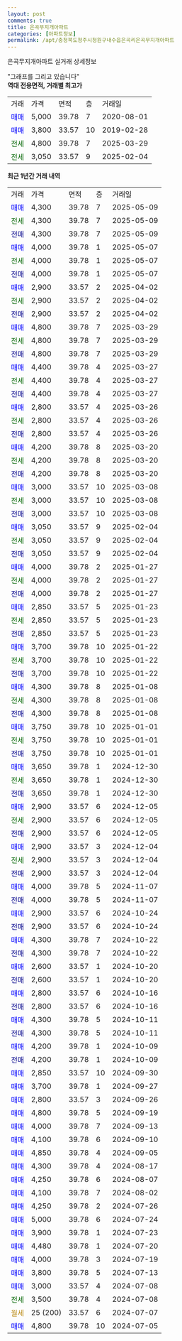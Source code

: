 ```yaml
---
layout: post
comments: true
title: 은곡무지개아파트
categories: [아파트정보]
permalink: /apt/충청북도청주시청원구내수읍은곡리은곡무지개아파트
---
```


은곡무지개아파트 실거래 상세정보

<script type="text/javascript">
  google.charts.load('current', {'packages':['line', 'corechart']});
  google.charts.setOnLoadCallback(drawChart);

  function drawChart() {
    var data = new google.visualization.DataTable();
    data.addColumn('date', '거래일');
    data.addColumn('number', "매매");
    data.addColumn('number', "전세");
    data.addColumn('number', "전매");

    data.addRows([[new Date(Date.parse("2025-05-09")), 4300, null, null], [new Date(Date.parse("2025-05-09")), null, 4300, null], [new Date(Date.parse("2025-05-09")), null, null, 4300], [new Date(Date.parse("2025-05-07")), 4000, null, null], [new Date(Date.parse("2025-05-07")), null, 4000, null], [new Date(Date.parse("2025-05-07")), null, null, 4000], [new Date(Date.parse("2025-04-02")), 2900, null, null], [new Date(Date.parse("2025-04-02")), null, 2900, null], [new Date(Date.parse("2025-04-02")), null, null, 2900], [new Date(Date.parse("2025-03-29")), 4800, null, null], [new Date(Date.parse("2025-03-29")), null, 4800, null], [new Date(Date.parse("2025-03-29")), null, null, 4800], [new Date(Date.parse("2025-03-27")), 4400, null, null], [new Date(Date.parse("2025-03-27")), null, 4400, null], [new Date(Date.parse("2025-03-27")), null, null, 4400], [new Date(Date.parse("2025-03-26")), 2800, null, null], [new Date(Date.parse("2025-03-26")), null, 2800, null], [new Date(Date.parse("2025-03-26")), null, null, 2800], [new Date(Date.parse("2025-03-20")), 4200, null, null], [new Date(Date.parse("2025-03-20")), null, 4200, null], [new Date(Date.parse("2025-03-20")), null, null, 4200], [new Date(Date.parse("2025-03-08")), 3000, null, null], [new Date(Date.parse("2025-03-08")), null, 3000, null], [new Date(Date.parse("2025-03-08")), null, null, 3000], [new Date(Date.parse("2025-02-04")), 3050, null, null], [new Date(Date.parse("2025-02-04")), null, 3050, null], [new Date(Date.parse("2025-02-04")), null, null, 3050], [new Date(Date.parse("2025-01-27")), 4000, null, null], [new Date(Date.parse("2025-01-27")), null, 4000, null], [new Date(Date.parse("2025-01-27")), null, null, 4000], [new Date(Date.parse("2025-01-23")), 2850, null, null], [new Date(Date.parse("2025-01-23")), null, 2850, null], [new Date(Date.parse("2025-01-23")), null, null, 2850], [new Date(Date.parse("2025-01-22")), 3700, null, null], [new Date(Date.parse("2025-01-22")), null, 3700, null], [new Date(Date.parse("2025-01-22")), null, null, 3700], [new Date(Date.parse("2025-01-08")), 4300, null, null], [new Date(Date.parse("2025-01-08")), null, 4300, null], [new Date(Date.parse("2025-01-08")), null, null, 4300], [new Date(Date.parse("2025-01-01")), 3750, null, null], [new Date(Date.parse("2025-01-01")), null, 3750, null], [new Date(Date.parse("2025-01-01")), null, null, 3750], [new Date(Date.parse("2024-12-30")), 3650, null, null], [new Date(Date.parse("2024-12-30")), null, 3650, null], [new Date(Date.parse("2024-12-30")), null, null, 3650], [new Date(Date.parse("2024-12-05")), 2900, null, null], [new Date(Date.parse("2024-12-05")), null, 2900, null], [new Date(Date.parse("2024-12-05")), null, null, 2900], [new Date(Date.parse("2024-12-04")), 2900, null, null], [new Date(Date.parse("2024-12-04")), null, 2900, null], [new Date(Date.parse("2024-12-04")), null, null, 2900], [new Date(Date.parse("2024-11-07")), 4000, null, null], [new Date(Date.parse("2024-11-07")), null, null, 4000], [new Date(Date.parse("2024-10-24")), 2900, null, null], [new Date(Date.parse("2024-10-24")), null, null, 2900], [new Date(Date.parse("2024-10-22")), 4300, null, null], [new Date(Date.parse("2024-10-22")), null, null, 4300], [new Date(Date.parse("2024-10-20")), 2600, null, null], [new Date(Date.parse("2024-10-20")), null, null, 2600], [new Date(Date.parse("2024-10-16")), 2800, null, null], [new Date(Date.parse("2024-10-16")), null, null, 2800], [new Date(Date.parse("2024-10-11")), 4300, null, null], [new Date(Date.parse("2024-10-11")), null, null, 4300], [new Date(Date.parse("2024-10-09")), 4200, null, null], [new Date(Date.parse("2024-10-09")), null, null, 4200], [new Date(Date.parse("2024-09-30")), 2850, null, null], [new Date(Date.parse("2024-09-27")), 3700, null, null], [new Date(Date.parse("2024-09-26")), 2800, null, null], [new Date(Date.parse("2024-09-19")), 4800, null, null], [new Date(Date.parse("2024-09-13")), 4000, null, null], [new Date(Date.parse("2024-09-10")), 4100, null, null], [new Date(Date.parse("2024-09-05")), 4850, null, null], [new Date(Date.parse("2024-08-17")), 4300, null, null], [new Date(Date.parse("2024-08-07")), 4250, null, null], [new Date(Date.parse("2024-08-02")), 4100, null, null], [new Date(Date.parse("2024-07-26")), 4250, null, null], [new Date(Date.parse("2024-07-24")), 5000, null, null], [new Date(Date.parse("2024-07-23")), 3900, null, null], [new Date(Date.parse("2024-07-20")), 4480, null, null], [new Date(Date.parse("2024-07-19")), 4000, null, null], [new Date(Date.parse("2024-07-13")), 3800, null, null], [new Date(Date.parse("2024-07-08")), 3000, null, null], [new Date(Date.parse("2024-07-08")), null, 3500, null], [new Date(Date.parse("2024-07-07")), null, null, null], [new Date(Date.parse("2024-07-05")), 4800, null, null]]);

    var options = {
      hAxis: {
        format: 'yyyy/MM/dd'
      },    
      lineWidth: 0,
      pointsVisible: true,    
      title: '최근 1년간 유형별 실거래가 분포',
      legend: { position: 'bottom' }
    };

    var formatter = new google.visualization.NumberFormat({pattern:'###,###'} );
    formatter.format(data, 1);
    formatter.format(data, 2);
    
    setTimeout(function() {
        var chart = new google.visualization.LineChart(document.getElementById('columnchart_material'));
        chart.draw(data, (options));
        document.getElementById('loading').style.display = 'none';
    }, 200);
  }
</script>


<div id="loading" style="z-index:20; display: block; margin-left: 0px">"그래프를 그리고 있습니다"</div>
<div id="columnchart_material" style="width: 95%; margin-left: 0px; display: block"></div>
<!-- contents start -->
<b>역대 전용면적, 거래별 최고가</b>
<table class="sortable">
    <tr>
      <td>거래</td>
      <td>가격</td>
      <td>면적</td>
      <td>층</td>
      <td>거래일</td>
    </tr>
        <tr>
          <td><a style="color: blue">매매</a></td>
          <td>5,000</td>
          <td>39.78</td>
          <td>7</td>
          <td>2020-08-01</td>
        </tr>            <tr>
          <td><a style="color: blue">매매</a></td>
          <td>3,800</td>
          <td>33.57</td>
          <td>10</td>
          <td>2019-02-28</td>
        </tr>        
        <tr>
              <td><a style="color: darkgreen">전세</a></td>
              <td>4,800</td>
              <td>39.78</td>
              <td>7</td>
              <td>2025-03-29</td>
            </tr>            <tr>
              <td><a style="color: darkgreen">전세</a></td>
              <td>3,050</td>
              <td>33.57</td>
              <td>9</td>
              <td>2025-02-04</td>
            </tr>        
    
</table>

<b>최근 1년간 거래 내역</b>

<table class="sortable">
    <tr>
      <td>거래</td>
      <td>가격</td>
      <td>면적</td>
      <td>층</td>
      <td>거래일</td>
    </tr>
    <tr>
      <td><a style="color: blue">매매</a></td>
      <td>4,300</td>
      <td>39.78</td>
      <td>7</td>
      <td>2025-05-09</td>
    </tr>          <tr>
      <td><a style="color: darkgreen">전세</a></td>
      <td>4,300</td>
      <td>39.78</td>
      <td>7</td>
      <td>2025-05-09</td>
    </tr>          <tr>
      <td><a style="color: darkblue">전매</a></td>
      <td>4,300</td>
      <td>39.78</td>
      <td>7</td>
      <td>2025-05-09</td>
    </tr>          <tr>
      <td><a style="color: blue">매매</a></td>
      <td>4,000</td>
      <td>39.78</td>
      <td>1</td>
      <td>2025-05-07</td>
    </tr>          <tr>
      <td><a style="color: darkgreen">전세</a></td>
      <td>4,000</td>
      <td>39.78</td>
      <td>1</td>
      <td>2025-05-07</td>
    </tr>          <tr>
      <td><a style="color: darkblue">전매</a></td>
      <td>4,000</td>
      <td>39.78</td>
      <td>1</td>
      <td>2025-05-07</td>
    </tr>          <tr>
      <td><a style="color: blue">매매</a></td>
      <td>2,900</td>
      <td>33.57</td>
      <td>2</td>
      <td>2025-04-02</td>
    </tr>          <tr>
      <td><a style="color: darkgreen">전세</a></td>
      <td>2,900</td>
      <td>33.57</td>
      <td>2</td>
      <td>2025-04-02</td>
    </tr>          <tr>
      <td><a style="color: darkblue">전매</a></td>
      <td>2,900</td>
      <td>33.57</td>
      <td>2</td>
      <td>2025-04-02</td>
    </tr>          <tr>
      <td><a style="color: blue">매매</a></td>
      <td>4,800</td>
      <td>39.78</td>
      <td>7</td>
      <td>2025-03-29</td>
    </tr>          <tr>
      <td><a style="color: darkgreen">전세</a></td>
      <td>4,800</td>
      <td>39.78</td>
      <td>7</td>
      <td>2025-03-29</td>
    </tr>          <tr>
      <td><a style="color: darkblue">전매</a></td>
      <td>4,800</td>
      <td>39.78</td>
      <td>7</td>
      <td>2025-03-29</td>
    </tr>          <tr>
      <td><a style="color: blue">매매</a></td>
      <td>4,400</td>
      <td>39.78</td>
      <td>4</td>
      <td>2025-03-27</td>
    </tr>          <tr>
      <td><a style="color: darkgreen">전세</a></td>
      <td>4,400</td>
      <td>39.78</td>
      <td>4</td>
      <td>2025-03-27</td>
    </tr>          <tr>
      <td><a style="color: darkblue">전매</a></td>
      <td>4,400</td>
      <td>39.78</td>
      <td>4</td>
      <td>2025-03-27</td>
    </tr>          <tr>
      <td><a style="color: blue">매매</a></td>
      <td>2,800</td>
      <td>33.57</td>
      <td>4</td>
      <td>2025-03-26</td>
    </tr>          <tr>
      <td><a style="color: darkgreen">전세</a></td>
      <td>2,800</td>
      <td>33.57</td>
      <td>4</td>
      <td>2025-03-26</td>
    </tr>          <tr>
      <td><a style="color: darkblue">전매</a></td>
      <td>2,800</td>
      <td>33.57</td>
      <td>4</td>
      <td>2025-03-26</td>
    </tr>          <tr>
      <td><a style="color: blue">매매</a></td>
      <td>4,200</td>
      <td>39.78</td>
      <td>8</td>
      <td>2025-03-20</td>
    </tr>          <tr>
      <td><a style="color: darkgreen">전세</a></td>
      <td>4,200</td>
      <td>39.78</td>
      <td>8</td>
      <td>2025-03-20</td>
    </tr>          <tr>
      <td><a style="color: darkblue">전매</a></td>
      <td>4,200</td>
      <td>39.78</td>
      <td>8</td>
      <td>2025-03-20</td>
    </tr>          <tr>
      <td><a style="color: blue">매매</a></td>
      <td>3,000</td>
      <td>33.57</td>
      <td>10</td>
      <td>2025-03-08</td>
    </tr>          <tr>
      <td><a style="color: darkgreen">전세</a></td>
      <td>3,000</td>
      <td>33.57</td>
      <td>10</td>
      <td>2025-03-08</td>
    </tr>          <tr>
      <td><a style="color: darkblue">전매</a></td>
      <td>3,000</td>
      <td>33.57</td>
      <td>10</td>
      <td>2025-03-08</td>
    </tr>          <tr>
      <td><a style="color: blue">매매</a></td>
      <td>3,050</td>
      <td>33.57</td>
      <td>9</td>
      <td>2025-02-04</td>
    </tr>          <tr>
      <td><a style="color: darkgreen">전세</a></td>
      <td>3,050</td>
      <td>33.57</td>
      <td>9</td>
      <td>2025-02-04</td>
    </tr>          <tr>
      <td><a style="color: darkblue">전매</a></td>
      <td>3,050</td>
      <td>33.57</td>
      <td>9</td>
      <td>2025-02-04</td>
    </tr>          <tr>
      <td><a style="color: blue">매매</a></td>
      <td>4,000</td>
      <td>39.78</td>
      <td>2</td>
      <td>2025-01-27</td>
    </tr>          <tr>
      <td><a style="color: darkgreen">전세</a></td>
      <td>4,000</td>
      <td>39.78</td>
      <td>2</td>
      <td>2025-01-27</td>
    </tr>          <tr>
      <td><a style="color: darkblue">전매</a></td>
      <td>4,000</td>
      <td>39.78</td>
      <td>2</td>
      <td>2025-01-27</td>
    </tr>          <tr>
      <td><a style="color: blue">매매</a></td>
      <td>2,850</td>
      <td>33.57</td>
      <td>5</td>
      <td>2025-01-23</td>
    </tr>          <tr>
      <td><a style="color: darkgreen">전세</a></td>
      <td>2,850</td>
      <td>33.57</td>
      <td>5</td>
      <td>2025-01-23</td>
    </tr>          <tr>
      <td><a style="color: darkblue">전매</a></td>
      <td>2,850</td>
      <td>33.57</td>
      <td>5</td>
      <td>2025-01-23</td>
    </tr>          <tr>
      <td><a style="color: blue">매매</a></td>
      <td>3,700</td>
      <td>39.78</td>
      <td>10</td>
      <td>2025-01-22</td>
    </tr>          <tr>
      <td><a style="color: darkgreen">전세</a></td>
      <td>3,700</td>
      <td>39.78</td>
      <td>10</td>
      <td>2025-01-22</td>
    </tr>          <tr>
      <td><a style="color: darkblue">전매</a></td>
      <td>3,700</td>
      <td>39.78</td>
      <td>10</td>
      <td>2025-01-22</td>
    </tr>          <tr>
      <td><a style="color: blue">매매</a></td>
      <td>4,300</td>
      <td>39.78</td>
      <td>8</td>
      <td>2025-01-08</td>
    </tr>          <tr>
      <td><a style="color: darkgreen">전세</a></td>
      <td>4,300</td>
      <td>39.78</td>
      <td>8</td>
      <td>2025-01-08</td>
    </tr>          <tr>
      <td><a style="color: darkblue">전매</a></td>
      <td>4,300</td>
      <td>39.78</td>
      <td>8</td>
      <td>2025-01-08</td>
    </tr>          <tr>
      <td><a style="color: blue">매매</a></td>
      <td>3,750</td>
      <td>39.78</td>
      <td>10</td>
      <td>2025-01-01</td>
    </tr>          <tr>
      <td><a style="color: darkgreen">전세</a></td>
      <td>3,750</td>
      <td>39.78</td>
      <td>10</td>
      <td>2025-01-01</td>
    </tr>          <tr>
      <td><a style="color: darkblue">전매</a></td>
      <td>3,750</td>
      <td>39.78</td>
      <td>10</td>
      <td>2025-01-01</td>
    </tr>          <tr>
      <td><a style="color: blue">매매</a></td>
      <td>3,650</td>
      <td>39.78</td>
      <td>1</td>
      <td>2024-12-30</td>
    </tr>          <tr>
      <td><a style="color: darkgreen">전세</a></td>
      <td>3,650</td>
      <td>39.78</td>
      <td>1</td>
      <td>2024-12-30</td>
    </tr>          <tr>
      <td><a style="color: darkblue">전매</a></td>
      <td>3,650</td>
      <td>39.78</td>
      <td>1</td>
      <td>2024-12-30</td>
    </tr>          <tr>
      <td><a style="color: blue">매매</a></td>
      <td>2,900</td>
      <td>33.57</td>
      <td>6</td>
      <td>2024-12-05</td>
    </tr>          <tr>
      <td><a style="color: darkgreen">전세</a></td>
      <td>2,900</td>
      <td>33.57</td>
      <td>6</td>
      <td>2024-12-05</td>
    </tr>          <tr>
      <td><a style="color: darkblue">전매</a></td>
      <td>2,900</td>
      <td>33.57</td>
      <td>6</td>
      <td>2024-12-05</td>
    </tr>          <tr>
      <td><a style="color: blue">매매</a></td>
      <td>2,900</td>
      <td>33.57</td>
      <td>3</td>
      <td>2024-12-04</td>
    </tr>          <tr>
      <td><a style="color: darkgreen">전세</a></td>
      <td>2,900</td>
      <td>33.57</td>
      <td>3</td>
      <td>2024-12-04</td>
    </tr>          <tr>
      <td><a style="color: darkblue">전매</a></td>
      <td>2,900</td>
      <td>33.57</td>
      <td>3</td>
      <td>2024-12-04</td>
    </tr>          <tr>
      <td><a style="color: blue">매매</a></td>
      <td>4,000</td>
      <td>39.78</td>
      <td>5</td>
      <td>2024-11-07</td>
    </tr>          <tr>
      <td><a style="color: darkblue">전매</a></td>
      <td>4,000</td>
      <td>39.78</td>
      <td>5</td>
      <td>2024-11-07</td>
    </tr>          <tr>
      <td><a style="color: blue">매매</a></td>
      <td>2,900</td>
      <td>33.57</td>
      <td>6</td>
      <td>2024-10-24</td>
    </tr>          <tr>
      <td><a style="color: darkblue">전매</a></td>
      <td>2,900</td>
      <td>33.57</td>
      <td>6</td>
      <td>2024-10-24</td>
    </tr>          <tr>
      <td><a style="color: blue">매매</a></td>
      <td>4,300</td>
      <td>39.78</td>
      <td>7</td>
      <td>2024-10-22</td>
    </tr>          <tr>
      <td><a style="color: darkblue">전매</a></td>
      <td>4,300</td>
      <td>39.78</td>
      <td>7</td>
      <td>2024-10-22</td>
    </tr>          <tr>
      <td><a style="color: blue">매매</a></td>
      <td>2,600</td>
      <td>33.57</td>
      <td>1</td>
      <td>2024-10-20</td>
    </tr>          <tr>
      <td><a style="color: darkblue">전매</a></td>
      <td>2,600</td>
      <td>33.57</td>
      <td>1</td>
      <td>2024-10-20</td>
    </tr>          <tr>
      <td><a style="color: blue">매매</a></td>
      <td>2,800</td>
      <td>33.57</td>
      <td>6</td>
      <td>2024-10-16</td>
    </tr>          <tr>
      <td><a style="color: darkblue">전매</a></td>
      <td>2,800</td>
      <td>33.57</td>
      <td>6</td>
      <td>2024-10-16</td>
    </tr>          <tr>
      <td><a style="color: blue">매매</a></td>
      <td>4,300</td>
      <td>39.78</td>
      <td>5</td>
      <td>2024-10-11</td>
    </tr>          <tr>
      <td><a style="color: darkblue">전매</a></td>
      <td>4,300</td>
      <td>39.78</td>
      <td>5</td>
      <td>2024-10-11</td>
    </tr>          <tr>
      <td><a style="color: blue">매매</a></td>
      <td>4,200</td>
      <td>39.78</td>
      <td>1</td>
      <td>2024-10-09</td>
    </tr>          <tr>
      <td><a style="color: darkblue">전매</a></td>
      <td>4,200</td>
      <td>39.78</td>
      <td>1</td>
      <td>2024-10-09</td>
    </tr>          <tr>
      <td><a style="color: blue">매매</a></td>
      <td>2,850</td>
      <td>33.57</td>
      <td>10</td>
      <td>2024-09-30</td>
    </tr>          <tr>
      <td><a style="color: blue">매매</a></td>
      <td>3,700</td>
      <td>39.78</td>
      <td>1</td>
      <td>2024-09-27</td>
    </tr>          <tr>
      <td><a style="color: blue">매매</a></td>
      <td>2,800</td>
      <td>33.57</td>
      <td>3</td>
      <td>2024-09-26</td>
    </tr>          <tr>
      <td><a style="color: blue">매매</a></td>
      <td>4,800</td>
      <td>39.78</td>
      <td>5</td>
      <td>2024-09-19</td>
    </tr>          <tr>
      <td><a style="color: blue">매매</a></td>
      <td>4,000</td>
      <td>39.78</td>
      <td>7</td>
      <td>2024-09-13</td>
    </tr>          <tr>
      <td><a style="color: blue">매매</a></td>
      <td>4,100</td>
      <td>39.78</td>
      <td>6</td>
      <td>2024-09-10</td>
    </tr>          <tr>
      <td><a style="color: blue">매매</a></td>
      <td>4,850</td>
      <td>39.78</td>
      <td>4</td>
      <td>2024-09-05</td>
    </tr>          <tr>
      <td><a style="color: blue">매매</a></td>
      <td>4,300</td>
      <td>39.78</td>
      <td>4</td>
      <td>2024-08-17</td>
    </tr>          <tr>
      <td><a style="color: blue">매매</a></td>
      <td>4,250</td>
      <td>39.78</td>
      <td>6</td>
      <td>2024-08-07</td>
    </tr>          <tr>
      <td><a style="color: blue">매매</a></td>
      <td>4,100</td>
      <td>39.78</td>
      <td>7</td>
      <td>2024-08-02</td>
    </tr>          <tr>
      <td><a style="color: blue">매매</a></td>
      <td>4,250</td>
      <td>39.78</td>
      <td>2</td>
      <td>2024-07-26</td>
    </tr>          <tr>
      <td><a style="color: blue">매매</a></td>
      <td>5,000</td>
      <td>39.78</td>
      <td>6</td>
      <td>2024-07-24</td>
    </tr>          <tr>
      <td><a style="color: blue">매매</a></td>
      <td>3,900</td>
      <td>39.78</td>
      <td>1</td>
      <td>2024-07-23</td>
    </tr>          <tr>
      <td><a style="color: blue">매매</a></td>
      <td>4,480</td>
      <td>39.78</td>
      <td>1</td>
      <td>2024-07-20</td>
    </tr>          <tr>
      <td><a style="color: blue">매매</a></td>
      <td>4,000</td>
      <td>39.78</td>
      <td>3</td>
      <td>2024-07-19</td>
    </tr>          <tr>
      <td><a style="color: blue">매매</a></td>
      <td>3,800</td>
      <td>39.78</td>
      <td>5</td>
      <td>2024-07-13</td>
    </tr>          <tr>
      <td><a style="color: blue">매매</a></td>
      <td>3,000</td>
      <td>33.57</td>
      <td>4</td>
      <td>2024-07-08</td>
    </tr>          <tr>
      <td><a style="color: darkgreen">전세</a></td>
      <td>3,500</td>
      <td>39.78</td>
      <td>4</td>
      <td>2024-07-08</td>
    </tr>          <tr>
      <td><a style="color: darkgoldenrod">월세</a></td>
      <td>25 (200)</td>
      <td>33.57</td>
      <td>6</td>
      <td>2024-07-07</td>
    </tr>          <tr>
      <td><a style="color: blue">매매</a></td>
      <td>4,800</td>
      <td>39.78</td>
      <td>10</td>
      <td>2024-07-05</td>
    </tr>      </table>
<!-- contents end -->    

